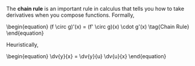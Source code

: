 The **chain rule** is an important rule in calculus that tells you how to take derivatives when you compose functions. Formally,

\begin{equation}
(f \circ g)'(x) = (f' \circ g)(x) \cdot g'(x) \tag{Chain Rule}
\end{equation}

Heuristically,

\begin{equation}
\dv{y}{x} = \dv{y}{u} \dv{u}{x}
\end{equation}